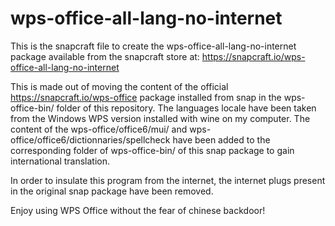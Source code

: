 # wps-office-all-lang-no-internet

This is the snapcraft file to create the wps-office-all-lang-no-internet package available from the snapcraft store at: https://snapcraft.io/wps-office-all-lang-no-internet

This is made out of moving the content of the official https://snapcraft.io/wps-office package installed from snap in the wps-office-bin/ folder of this repository. The languages locale have been taken from the Windows WPS version installed with wine on my computer. The content of the wps-office/office6/mui/ and wps-office/office6/dictionnaries/spellcheck have been added to the corresponding folder of wps-office-bin/ of this snap package to gain international translation.

In order to insulate this program from the internet, the internet plugs present in the original snap package have been removed.

Enjoy using WPS Office without the fear of chinese backdoor!
